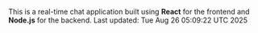 This is a real-time chat application built using **React** for the frontend and **Node.js** for the backend.
Last updated: Tue Aug 26 05:09:22 UTC 2025
